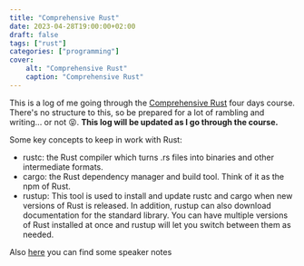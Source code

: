 ```yaml
---
title: "Comprehensive Rust"
date: 2023-04-28T19:00:00+02:00
draft: false
tags: ["rust"]
categories: ["programming"]
cover:
    alt: "Comprehensive Rust"
    caption: "Comprehensive Rust"
---
```


This is a log of me going through the [Comprehensive Rust](https://google.github.io/comprehensive-rust/running-the-course/course-structure.html)
four days course. There's no structure to this, so be prepared for a lot of rambling and writing... or not 😝. **This log will be updated as I go through the course.**

Some key concepts to keep in work with Rust:

- rustc: the Rust compiler which turns .rs files into binaries and other intermediate formats.
- cargo: the Rust dependency manager and build tool. Think of it as the npm of Rust.
- rustup: This tool is used to install and update rustc and cargo when new versions of Rust is released. In addition, rustup can also download documentation for the standard library. You can have multiple versions of Rust installed at once and rustup will let you switch between them as needed.

Also [here](https://google.github.io/comprehensive-rust/cargo/rust-ecosystem.html#speaker-notes-open) you can find some speaker notes
